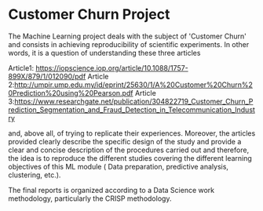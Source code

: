 # Customer Churn Project

The Machine Learning project deals with the subject of 'Customer Churn' and consists in achieving reproducibility of scientific experiments.
In other words, it is a question of understanding these three articles 

Article1: https://iopscience.iop.org/article/10.1088/1757-899X/879/1/012090/pdf
Article 2:http://umpir.ump.edu.my/id/eprint/25630/1/A%20Customer%20Churn%20Prediction%20using%20Pearson.pdf
Article 3:https://www.researchgate.net/publication/304822719_Customer_Churn_Prediction_Segmentation_and_Fraud_Detection_in_Telecommunication_Industry

and, above all, of trying to replicate their experiences. Moreover, the articles provided clearly describe the specific design of the study and provide a clear and concise description of the procedures carried out and therefore, the idea is to reproduce the different studies covering the different learning objectives of this ML module ( Data preparation, predictive analysis, clustering, etc.).

The  final reports is organized according to a Data Science work methodology, particularly the CRISP methodology.
